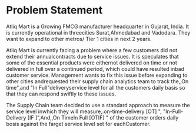 # Problem Statement

Atliq Mart is a Growing FMCG manufacturer headquarter in Gujarat, India. It is currently operational in threecities Surat,Ahmedabad and Vadodara. They want to expand to other metros/ Tier 1 cities in next 2 years.

Atliq Mart is currently facing a problem where a few customers did not extend their annualcontracts due to service issues. It is speculates that some of the essential products were eithernot delivered on time or not delivered in full over a continued period, which could have resulted inbad customer service. Management wants to fix this issue before expanding to other cities andrequested their supply chain analytics team to track the,,On time",and "In Full"deliveryservice level for all the customers daily basis so that they can respond swiftly to these issues.

The Supply Chain team decided to use a standard approach to measure the service level inwhich they will measure,.on-time-delivery [OT] ", "In-Full-Delivery [IF ]”,And,,On TimeIn Full [OTIF] " of the customer orders daily bosis against the farget service level set for eachCustomer.
